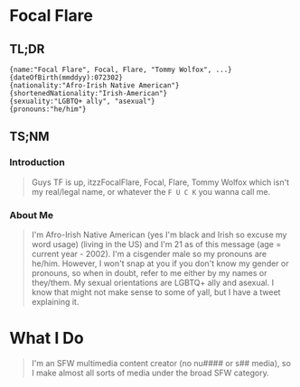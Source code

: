 <!-- aboutMe.md -->

# Focal Flare

##  TL;DR

```
{name:"Focal Flare", Focal, Flare, "Tommy Wolfox", ...}
{dateOfBirth(mmddyy):072302}
{nationality:"Afro-Irish Native American"}
{shortenedNationality:"Irish-American"}
{sexuality:"LGBTQ+ ally", "asexual"}
{pronouns:"he/him"}
```

## TS;NM

### Introduction

> Guys TF is up, itzzFocalFlare, Focal, Flare, Tommy Wolfox which isn't my real/legal name, or whatever the `F U C K` you wanna call me.

### About Me

> I'm Afro-Irish Native American  (yes I'm black and Irish so excuse my word usage) (living in the US) and I'm 21 as of this message (age = current year - 2002). I'm a cisgender male so my pronouns are he/him. However, I won't snap at you if you don't know my gender or pronouns, so when in doubt, refer to me either by my names or they/them. My sexual orientations are LGBTQ+ ally and asexual. I know that might not make sense to some of yall, but I have a tweet explaining it.

# What I Do
> I'm an SFW multimedia content creator (no nu#### or s## media), so I make almost all sorts of media under the broad SFW category.
